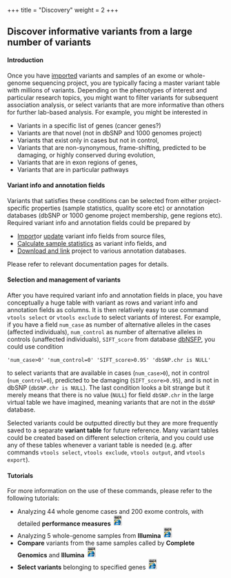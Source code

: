 +++
title = "Discovery"
weight = 2
+++



## Discover informative variants from a large number of variants



#### Introduction

Once you have [imported][1] variants and samples of an exome or whole-genome sequencing project, you are typically facing a master variant table with millions of variants. Depending on the phenotypes of interest and particular research topics, you might want to filter variants for subsequent association analysis, or select variants that are more informative than others for further lab-based analysis. For example, you might be interested in 



*   Variants in a specific list of genes (cancer genes?) 
*   Variants are that novel (not in dbSNP and 1000 genomes project) 
*   Variants that exist only in cases but not in control, 
*   Variants that are non-synonymous, frame-shifting, predicted to be damaging, or highly conserved during evolution, 
*   Variants that are in exon regions of genes, 
*   Variants that are in particular pathways 



#### Variant info and annotation fields

Variants that satisfies these conditions can be selected from either project-specific properties (sample statistics, quality score etc) or annotation databases (dbSNP or 1000 genome project membership, gene regions etc). Required variant info and annotation fields could be prepared by 



*   [Import][1]or [update][2] variant info fields from source files, 
*   [Calculate sample statistics][2] as variant info fields, and 
*   [Download and link][3] project to various annotation databases. 

Please refer to relevant documentation pages for details. 



#### Selection and management of variants

After you have required variant info and annotation fields in place, you have conceptually a huge table with variant as rows and variant info and annotation fields as columns. It is then relatively easy to use command `vtools select` or `vtools exclude` to select variants of interest. For example, if you have a field `num_case` as number of alternative alleles in the cases (affected individuals), `num_control` as number of alternative alleles in controls (unaffected individuals), `SIFT_score` from database [dbNSFP][4], you could use condition 



    'num_case>0' 'num_control=0' 'SIFT_score>0.95' 'dbSNP.chr is NULL'
    

to select variants that are available in cases (`num_case>0`), not in control (`num_control=0`), predicted to be damaging (`SIFT_score>0.95`), and is not in dbSNP (`dbSNP.chr is NULL`). The last condition looks a bit strange but it merely means that there is no value (`NULL`) for field `dbSNP.chr` in the large virtual table we have imagined, meaning variants that are not in the `dbSNP` database. 

Selected variants could be outputted directly but they are more frequently saved to a separate **variant table** for future reference. Many variant tables could be created based on different selection criteria, and you could use any of these tables whenever a variant table is needed (e.g. after commands `vtools select`, `vtools exclude`, `vtools output`, and `vtools export`). 



#### Tutorials

For more information on the use of these commands, please refer to the following tutorials: 



*   Analyzing 44 whole genome cases and 200 exome controls, with detailed **performance measures** [<img src="html.png" width = "25" height = "25" style = "display: inline" />][6] 
*   Analyzing 5 whole-genome samples from **Illumina** [<img src="html.png" width = "25" height = "25" style = "display: inline"/>][8] 
*   **Compare** variants from the same samples called by **Complete Genomics** and **Illumina**
[<img src="html.png" width = "25" height = "25" style = "display: inline" />][10] 
*   **Select variants** belonging to specified genes [<img src="html.png" width = "25" height = "25" style = "display: inline" />][12]

 [1]: /vat-docs/documentation/vtools_commands/import/
 [2]: /vat-docs/documentation/vtools_commands/update/
 [3]: /vat-docs/documentation/applications/annotation/
 [4]:  /vat-docs/applications/annotation/variants/dbnsfp/
 [6]: /vat-docs/documentation/tutorials/case44ctrl20/
 [8]: /vat-docs/documentation/tutorials/illumina5/
 [10]: /vat-docs/documentation/tutorials/compare/
 [12]: /vat-docs/documentation/tutorials/select/